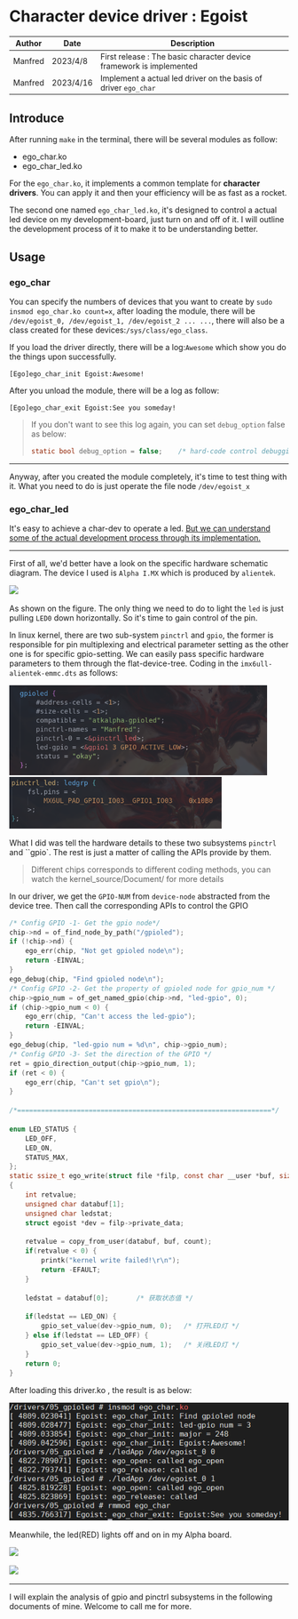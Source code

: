 # Character device driver : Egoist

| Author  | Date      | Description                                                  |
| ------- | --------- | ------------------------------------------------------------ |
| Manfred | 2023/4/8  | First release : The basic character device framework is implemented |
| Manfred | 2023/4/16 | Implement a actual led driver on the basis of driver `ego_char` |

## Introduce

After running `make` in the terminal, there will be  several modules as follow:

- ego_char.ko
- ego_char_led.ko

For the `ego_char.ko`, it implements a common template for **character drivers**. You can apply it and then your efficiency will be as fast as a rocket.

The second one named `ego_char_led.ko`, it's designed to control a actual led device on my development-board, just turn on and off of it. I will outline the development process of it to make it to be understanding better.

## Usage

### ego_char

You can specify the numbers of devices that you want to create by `sudo insmod ego_char.ko count=x`, after loading the module, there will be `/dev/egoist_0, /dev/egoist_1, /dev/egoist_2 ... ...`, there will also be a class created for these devices:`/sys/class/ego_class`.

If you load the driver directly, there will be a log:`Awesome` which show you do the things upon successfully.

```shell
[Ego]ego_char_init Egoist:Awesome!
```

After you unload the module, there will be a log as follow:

```shell
[Ego]ego_char_exit Egoist:See you someday!
```

> If you don't want to see this log again, you can set `debug_option` false as below:
>
> ```c
> static bool debug_option = false;    /* hard-code control debugging */
> ```

---

Anyway, after you created the module completely, it's time to test thing with it. What you need to do is just operate the file node `/dev/egoist_x`

### ego_char_led

It's easy to achieve a char-dev to operate a led. <u>But we can understand some of the actual development process through its implementation.</u>

---

First of all, we'd better have a look on the specific hardware schematic diagram. The device I used is `Alpha I.MX` which is produced by `alientek`.

![](/home/ll/cc/alpha_linux/linux_driver_development/basic_driver/01_char_dev/README.assets/alientek_led_diagram.png)

As shown on the figure. The only thing we need to do to light the `led` is just pulling `LED0` down horizontally. So it's time to gain control of the pin.

In linux kernel, there are two sub-system `pinctrl` and `gpio`, the former is responsible for pin multiplexing and electrical parameter setting as the other one is for specific gpio-setting. We can easily pass specific hardware parameters to them through the flat-device-tree. Coding in the `imx6ull-alientek-emmc.dts` as follows:

<img src="./README.assets/image-20230416223054092.png" alt="image-20230416223054092" style="zoom: 67%;" />

<img src="./README.assets/image-20230416223330511.png" alt="image-20230416223330511" style="zoom:67%;" />

What I did was tell the hardware details to these two subsystems `pinctrl` and ``gpio`. The rest is just a matter of calling the APIs provide by them. 

> Different chips corresponds to different coding methods, you can watch the kernel_source/Document/ for more details

In our driver, we get the `GPIO-NUM` from `device-node` abstracted from the device tree. Then call the corresponding APIs to control the GPIO

```c
/* Config GPIO -1- Get the gpio node*/
chip->nd = of_find_node_by_path("/gpioled");
if (!chip->nd) {
    ego_err(chip, "Not get gpioled node\n");
    return -EINVAL;
}
ego_debug(chip, "Find gpioled node\n");
/* Config GPIO -2- Get the property of gpioled node for gpio_num */
chip->gpio_num = of_get_named_gpio(chip->nd, "led-gpio", 0);
if (chip->gpio_num < 0) {
    ego_err(chip, "Can't access the led-gpio");
    return -EINVAL;
}
ego_debug(chip, "led-gpio num = %d\n", chip->gpio_num);
/* Config GPIO -3- Set the direction of the GPIO */
ret = gpio_direction_output(chip->gpio_num, 1);
if (ret < 0) {
    ego_err(chip, "Can't set gpio\n");
}

/*================================================================*/

enum LED_STATUS {
    LED_OFF,
    LED_ON,
    STATUS_MAX,
};
static ssize_t ego_write(struct file *filp, const char __user *buf, size_t count, loff_t *offset)
{
	int retvalue;
	unsigned char databuf[1];
	unsigned char ledstat;
	struct egoist *dev = filp->private_data;

	retvalue = copy_from_user(databuf, buf, count);
	if(retvalue < 0) {
		printk("kernel write failed!\r\n");
		return -EFAULT;
	}

	ledstat = databuf[0];		/* 获取状态值 */

	if(ledstat == LED_ON) {
		gpio_set_value(dev->gpio_num, 0);	/* 打开LED灯 */
	} else if(ledstat == LED_OFF) {
		gpio_set_value(dev->gpio_num, 1);	/* 关闭LED灯 */
	}
	return 0;
}
```

After loading this driver.ko , the result is as below:

![](./README.assets/final_result.png)

Meanwhile, the led(RED) lights off and on in my Alpha board.

<img src="./README.assets/light_off.jpg"  />

![](./README.assets/light_on.jpg)

---

I will explain the analysis of gpio and pinctrl subsystems in the following documents of mine. Welcome to call me for more.



